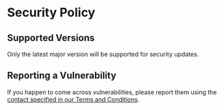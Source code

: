 # Security Policy

## Supported Versions

Only the latest major version will be supported for security updates.

## Reporting a Vulnerability

If you happen to come across vulnerabilities, please report them using the [contact specified in our Terms and Conditions](https://www.scriptable-assets.page/terms-and-conditions/#contact).


